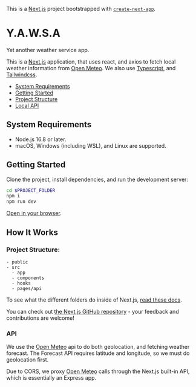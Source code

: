 This is a [Next.js](https://nextjs.org/) project bootstrapped with [`create-next-app`](https://github.com/vercel/next.js/tree/canary/packages/create-next-app).

# Y.A.W.S.A

Yet another weather service app.

This is a [Next.js](https://nextjs.org/) application, that uses react, and axios to fetch local weather information from [Open Meteo](https://open-meteo.com/). We also use [Typescript](https://www.typescriptlang.org/), and [Tailwindcss](https://tailwindcss.com/docs/installation).

* [System Requirements](#system-requirements)
* [Getting Started](#getting-started)
* [Project Structure](#project-structure)
* [Local API](#api)

## System Requirements

* Node.js 16.8 or later.
* macOS, Windows (including WSL), and Linux are supported.

## Getting Started

Clone the project, install dependencies, and run the development server:

```bash
cd $PROJECT_FOLDER
npm i
npm run dev
```

[Open in your browser](http://localhost:3000).

## How It Works

### Project Structure:

```
- public
- src
  - app
  - components
  - hooks
  - pages/api
```

To see what the different folders do inside of Next.js, [read these docs](https://nextjs.org/docs/getting-started/project-structure#top-level-folders).

You can check out [the Next.js GitHub repository](https://github.com/vercel/next.js/) - your feedback and contributions are welcome!

### API

We use the [Open Meteo]() api to do both geolocation, and fetching weather forecast. The Forecast API requires latitude and longitude, so we must do geolocation first.

Due to CORS, we proxy [Open Meteo]() calls through the Next.js built-in API, which is essentially an Express app.
